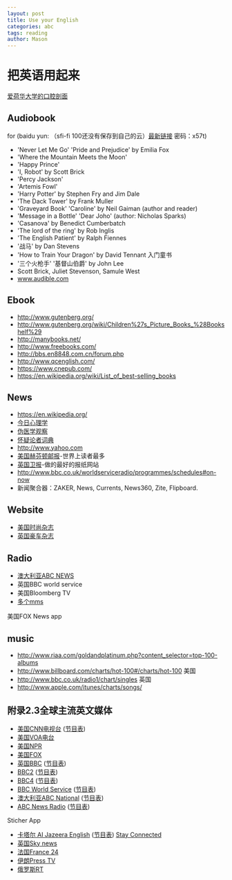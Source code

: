 ```yaml
---
layout: post
title: Use your English
categories: abc
tags: reading
author: Mason
---
```


# 把英语用起来

[爱荷华大学的口腔剖面](http://soundsofspeech.uiowa.edu/)

## Audiobook

for (baidu yun: （sfi-fi 100还没有保存到自己的云）[最新链接](http://pan.baidu.com/s/1jGBRXH0) 密码：x57t)

* 'Never Let Me Go' 'Pride and Prejudice' by Emilia Fox
* 'Where the Mountain Meets the Moon'
* 'Happy Prince'
* 'I, Robot' by Scott Brick
* 'Percy Jackson'
* 'Artemis Fowl'
* 'Harry Potter' by Stephen Fry and Jim Dale
* 'The Dack Tower' by Frank Muller
* 'Graveyard Book' 'Caroline' by Neil Gaiman (author and reader)
* 'Message in a Bottle' 'Dear Joho' (author: Nicholas Sparks)
* 'Casanova' by Benedict Cumberbatch
* 'The lord of the ring' by Rob Inglis
* 'The English Patient' by Ralph Fiennes
* '战马' by Dan Stevens
* 'How to Train Your Dragon' by David Tennant 入门童书
* '三个火枪手' '基督山伯爵' by John Lee
* Scott Brick, Juliet Stevenson, Samule West
* www.audible.com

## Ebook

* http://www.gutenberg.org/
* http://www.gutenberg.org/wiki/Children%27s_Picture_Books_%28Bookshelf%29
* http://manybooks.net/
* http://www.freebooks.com/
* http://bbs.en8848.com.cn/forum.php
* http://www.qcenglish.com/
* https://www.cnepub.com/
* https://en.wikipedia.org/wiki/List_of_best-selling_books

## News

* https://en.wikipedia.org/
* [今日心理学](https://www.psychologytoday.com/)
* [伪医学观察](http://www.quackwatch.com/)
* [怀疑论者词典](http://www.skepdic.com/)
* http://www.yahoo.com
* [美国赫芬顿邮报](http://www.huffingtonpost.com/)-世界上读者最多
* [英国卫报](http://www.theguardian.com/international)-做的最好的报纸网站
* http://www.bbc.co.uk/worldserviceradio/programmes/schedules#on-now
* 新闻聚合器：ZAKER, News, Currents, News360, Zite, Flipboard.

## Website

* [美国时尚杂志](http://www.vanityfair.com/)
* [英国豪车杂志](http://www.evo.co.uk/)

## Radio

* [澳大利亚ABC NEWS](https://radio.abc.net.au/stations/news/live?play=true)
* 英国BBC world service
* 美国Bloomberg TV
* [多个mms](http://blog.sina.com.cn/s/blog_4b5cb56b01012u4y.html)

美国FOX News app

## music

* http://www.riaa.com/goldandplatinum.php?content_selector=top-100-albums
* http://www.billboard.com/charts/hot-100#/charts/hot-100 美国
* http://www.bbc.co.uk/radio1/chart/singles 英国
* http://www.apple.com/itunes/charts/songs/

## 附录2.3全球主流英文媒体

* [美国CNN电视台](http://edition.cnn.com/audio/radio/cnntv.html) ([节目表](www.cnn.com/cnn/programs/?hpt=hp_tvvideo;hpt=hp_livenow))
* [美国VOA电台](www.voanews.com/wm/live/newsnow.asx)
* [美国NPR](www.npr.org/audiohelp/progstream.html)
* [美国FOX](http://affiliates.foxnewsradio.com/radio/player.html)
* [英国BBC](www.bbc.co.uk/radio/player/bbc_radio_one) ([节目表](www.bbc.co.uk/radio1/programmes/schedules/england))
* [BBC2](www.bbc.co.uk/radio/player/bbc_radio_two) ([节目表](www.bbc.co.uk/radio2/programmes/schedules))
* [BBC4](www.bbc.co.uk/radio/player/bbc_radio_four) ([节目表](www.bbc.co.uk/radio4/programmes/schedules/fm))
* [BBC World Service](www.bbc.co.uk/radio/player/bbc_world_service) ([节目表](www.bbc.co.uk/worldserviceradio/programmes/schedules))
* [澳大利亚ABC National](www.abc.net.au/rn/legacy/player.htm) ([节目表](www.abc.net.au/radionational))
* [ABC News Radio](www.abc.net.au/newsradio/audio/streaming.htm) ([节目表](www.abc.net.au/newsradio/schedule/onair.htm))

Sticher App

* [卡塔尔 AI Jazeera English](www.aljazzeera.com/watch_now) ([节目表](www.aljazzeera.com/services/schedule/programschedule.aspx)) [Stay Connected](www.aljazeera.com/mobile)
* [英国Sky news](http://news.sky.com/templates/watch-live)
* [法国France 24](www.france24.com/en)
* [伊朗Press TV](www.presstv.ir/live.html)
* [俄罗斯RT](http://rt.com/on-air)
